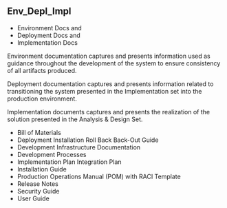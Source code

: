 ## Env_Depl_Impl

- Environment Docs and 
- Deployment Docs and
- Implementation Docs

Environment documentation captures and presents information used as guidance throughout the development of the system to ensure consistency of all artifacts produced.

Deployment documentation captures and presents information related to transitioning the system presented in the Implementation set into the production environment.

Implementation documents captures and presents the realization of the solution presented in the Analysis & Design Set.


- Bill of Materials
- Deployment Installation Roll Back Back-Out Guide
- Development Infrastructure Documentation 
- Development Processes
- Implementation Plan Integration Plan
- Installation Guide 
- Production Operations Manual (POM) with RACI Template
- Release Notes
- Security Guide
- User Guide 
